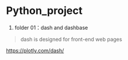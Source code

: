 # Python_project

1. folder 01：dash and dashbase

> dash is designed for front-end web pages

https://plotly.com/dash/
